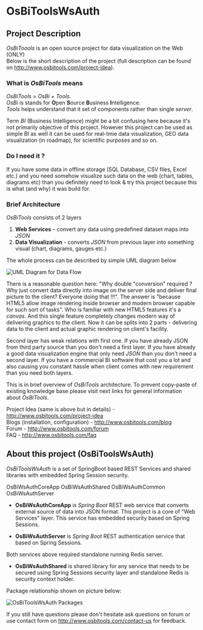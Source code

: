 # OsBiToolsWsAuth

## Project Description
*OsBiToools* is an open source project for data visualization on the Web (ONLY)  
Below is the short description of the project (full description can be 
found on http://www.osbitools.com/project-idea).

### What is *OsBiTools* means
*OsBiTools* = *OsBi* + *Tools*.  
*OsBi* is stands for **O**pen **S**ource **B**usiness **I**ntelligence.  
*Tools* helps understand that it set of components rather than single *server*.

Term *BI* (Business Intelligence) might be a bit confusing here 
because it's not primarily objective of this project.
However this project can be used as simple BI as well it can be used 
for real-tmie data visualization, GEO data visualization (in roadmap), 
for scientific purposes and so on.

### Do I need it ?
If you have some data in offline storage (SQL Database, CSV files, Excel etc.) and 
you need somehow visualize such data on the web (chart, tables, diagrams etc) than you 
definitely need to look & try this project because this is what (and why) it was build for.

### Brief Architecture

*OsBiTools* consists of 2 layers

1. **Web Services** – convert any data using predefined dataset maps into *JSON*
2. **Data Visualization** - converts *JSON* from previous layer into something visual (chart, diagrams, gauges etc.)

The whole process can be described by simple UML diagram below

![UML Diagram for Data Flow](http://www.osbitools.com/sites/default/files/pictures/uml_data_flow.png)

There is a reasonable question here: "Why double "conversion" required ? Why just convert data directly into image on the server side and deliver final picture to the client? Everyone doing that !!!". The answer is "because HTML5 allow image rendering inside browser and modern browser capable for such sort of tasks". Who is familiar with new HTML5 features it's a *canvas*. And this single feature completely changes modern way of delivering graphics to the client. Now it can be splits into 2 parts - delivering data to the client and actual graphic rendering on client's facility.

Second layer has weak relations with first one. If you have already JSON from third party source than you don't need a first layer. If you have already a good data visualization engine that only need *JSON* than you don't need a second layer. If you have a commercial BI software that cost you a lot and also causing you constant hassle when client comes with new requirement than you need both layers.

This is in brief overview of *OsBiTools* architecture. To prevent copy-paste of existing knowledge base please visit next links for general information about *OsBiTools*.

Project Idea (same is above but in details) -  http://www.osbitools.com/project-idea  
Blogs (installation, configuration) - http://www.osbitools.com/blog  
Forum - http://www.osbitools.com/forum  
FAQ - http://www.osbitools.com/faq

[1]: http://www.osbitools.com/blog/building-custom-web-widget


## About this project (**OsBiToolsWsAuth**)

*OsBiToolsWsAuth* is a set of SpringBoot based REST Services and shared libraries with embedded Spring Session security.

OsBiWsAuthCoreApp  OsBiWsAuthShared   OsBiWsAuthCommon  OsBiWsAuthServer

- **OsBiWsAuthCoreApp** is *Spring Boot* REST web service that converts external source of data into JSON format. 
This project is a core of "Web Services" layer. This service has embedded security based on Spring Sessions.

- **OsBiWsAuthServer** is *Spring Boot* REST authentication service that based on Spring Sessions.

Both services above required standalone running Redis server.

- **OsBiWsAuthShared** is shared library for any service that needs to be secured using Spring Sessions security layer and 
standalone Redis is security context holder.

Package relationship shown on picture below:

![OsBiToolsWsAuth Packages](doc/OsBiToolsWsAuth-Packages.png)

If you still have questions please don't hesitate ask questions on forum or use contact form on http://www.osbitools.com/contact-us for feedback.

